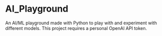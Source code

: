 # AI_Playground
An AI/ML playground made with Python to play with and experiment with different models.
This project requires a personal OpenAI API token.
